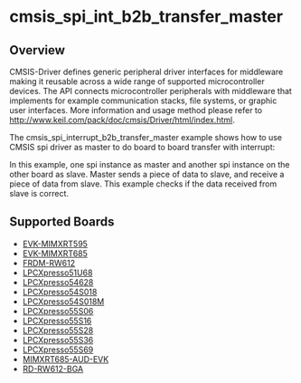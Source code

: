 # cmsis_spi_int_b2b_transfer_master

## Overview
CMSIS-Driver defines generic peripheral driver interfaces for middleware making it reusable across a wide 
range of supported microcontroller devices. The API connects microcontroller peripherals with middleware 
that implements for example communication stacks, file systems, or graphic user interfaces. 
More information and usage method please refer to http://www.keil.com/pack/doc/cmsis/Driver/html/index.html.

The cmsis_spi_interrupt_b2b_transfer_master example shows how to use CMSIS spi driver as master to do board to board transfer 
with interrupt:

In this example, one spi instance as master and another spi instance on the other board as slave. Master sends a 
piece of data to slave, and receive a piece of data from slave. This example checks if the data received from 
slave is correct.

## Supported Boards
- [EVK-MIMXRT595](../../../../../_boards/evkmimxrt595/cmsis_driver_examples/spi/int_b2b_transfer/master/example_board_readme.md)
- [EVK-MIMXRT685](../../../../../_boards/evkmimxrt685/cmsis_driver_examples/spi/int_b2b_transfer/master/example_board_readme.md)
- [FRDM-RW612](../../../../../_boards/frdmrw612/cmsis_driver_examples/spi/int_b2b_transfer/master/example_board_readme.md)
- [LPCXpresso51U68](../../../../../_boards/lpcxpresso51u68/cmsis_driver_examples/spi/int_b2b_transfer/master/example_board_readme.md)
- [LPCXpresso54628](../../../../../_boards/lpcxpresso54628/cmsis_driver_examples/spi/int_b2b_transfer/master/example_board_readme.md)
- [LPCXpresso54S018](../../../../../_boards/lpcxpresso54s018/cmsis_driver_examples/spi/int_b2b_transfer/master/example_board_readme.md)
- [LPCXpresso54S018M](../../../../../_boards/lpcxpresso54s018m/cmsis_driver_examples/spi/int_b2b_transfer/master/example_board_readme.md)
- [LPCXpresso55S06](../../../../../_boards/lpcxpresso55s06/cmsis_driver_examples/spi/int_b2b_transfer/master/example_board_readme.md)
- [LPCXpresso55S16](../../../../../_boards/lpcxpresso55s16/cmsis_driver_examples/spi/int_b2b_transfer/master/example_board_readme.md)
- [LPCXpresso55S28](../../../../../_boards/lpcxpresso55s28/cmsis_driver_examples/spi/int_b2b_transfer/master/example_board_readme.md)
- [LPCXpresso55S36](../../../../../_boards/lpcxpresso55s36/cmsis_driver_examples/spi/int_b2b_transfer/master/example_board_readme.md)
- [LPCXpresso55S69](../../../../../_boards/lpcxpresso55s69/cmsis_driver_examples/spi/int_b2b_transfer/master/example_board_readme.md)
- [MIMXRT685-AUD-EVK](../../../../../_boards/mimxrt685audevk/cmsis_driver_examples/spi/int_b2b_transfer/master/example_board_readme.md)
- [RD-RW612-BGA](../../../../../_boards/rdrw612bga/cmsis_driver_examples/spi/int_b2b_transfer/master/example_board_readme.md)
